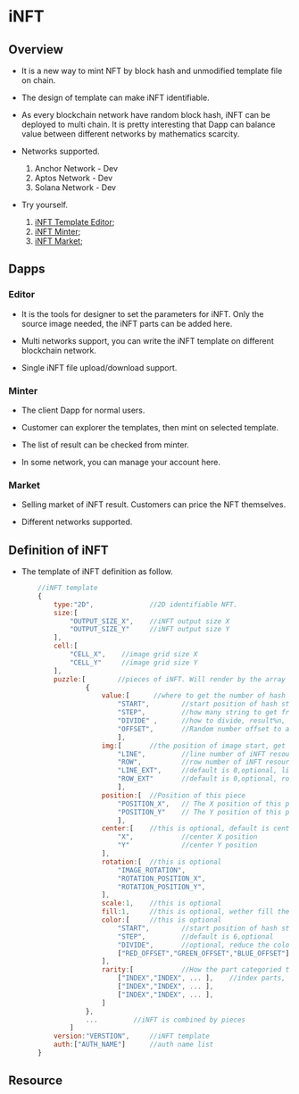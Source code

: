 # iNFT

## Overview

- It is a new way to mint NFT by block hash and unmodified template file on chain. 

- The design of template can make iNFT identifiable.

- As every blockchain network have random block hash, iNFT can be deployed to multi chain. It is pretty interesting that Dapp can balance value between different networks by mathematics scarcity.

- Networks supported.
    1. Anchor Network - Dev
    2. Aptos Network - Dev
    3. Solana Network - Dev

- Try yourself.
    1. [iNFT Template Editor](https://android.im/solana/editor);
    2. [iNFT Minter](https://android.im/solana/minter);
    3. [iNFT Market](https://android.im/solana/market);

## Dapps

### Editor

- It is the tools for designer to set the parameters for iNFT. Only the source image needed, the iNFT parts can be added here.

- Multi networks support, you can write the iNFT template on different blockchain network.

- Single iNFT file upload/download support.

### Minter

- The client Dapp for normal users. 

- Customer can explorer the templates, then mint on selected template.

- The list of result can be checked from minter.

- In some network, you can manage your account here.

### Market

- Selling market of iNFT result. Customers can price the NFT themselves.

- Different networks supported.

## Definition of iNFT

- The template of iNFT definition as follow. 

    ```Javascript
        //iNFT template
        {
            type:"2D",              //2D identifiable NFT.
            size:[
                "OUTPUT_SIZE_X",    //iNFT output size X
                "OUTPUT_SIZE_Y"     //iNFT output size Y
            ],
            cell:[
                "CELL_X",    //image grid size X
                "CELL_Y"     //image grid size Y
            ],
            puzzle:[        //pieces of iNFT. Will render by the array order, 0 is the background
                    {
                        value:[      //where to get the number of hash
                            "START",        //start position of hash string
                            "STEP",         //how many string to get from
                            "DIVIDE" ,      //how to divide, result%n, the value of "n"
                            "OFFSET",       //Random number offset to avoid same result
                            ],
                        img:[       //the position of image start, get by order, related ti "hash"
                            "LINE",         //line number of iNFT resource
                            "ROW",          //row number of iNFT resource
                            "LINE_EXT",     //default is 0,optional, line extend 
                            "ROW_EXT"       //default is 0,optional, row extend 
                            ],
                        position:[  //Position of this piece
                            "POSITION_X",   // The X position of this piece on iNFT
                            "POSITION_Y"    // The Y position of this piece on iNFT
                            ],
                        center:[    //this is optional, default is center of cell
                            "X",            //center X position        
                            "Y"             //center Y position     
                        ],
                        rotation:[  //this is optional 
                            "IMAGE_ROTATION",
                            "ROTATION_POSITION_X",
                            "ROTATION_POSITION_Y",
                        ],      
                        scale:1,    //this is optional        
                        fill:1,     //this is optional, wether fill the empty background     
                        color:[     //this is optional
                            "START",        //start position of hash string 
                            "STEP",         //default is 6,optional
                            "DIVIDE",       //optional, reduce the color amount. 
                            ["RED_OFFSET","GREEN_OFFSET","BLUE_OFFSET"]     //optional, adjust the color
                        ],
                        rarity:[            //How the part categoried to series. Parts can be multi used.
                            ["INDEX","INDEX", ... ],    //index parts, such as [0,2,3]
                            ["INDEX","INDEX", ... ],
                            ["INDEX","INDEX", ... ],
                        ]
                    },
                    ...         //iNFT is combined by pieces
                ]
            version:"VERSTION",     //iNFT template
            auth:["AUTH_NAME"]      //auth name list
        }
    ```

## Resource
